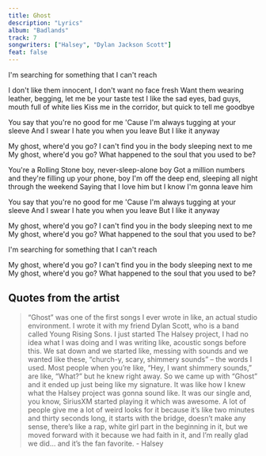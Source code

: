 ```yaml
---
title: Ghost
description: "Lyrics"
album: "Badlands"
track: 7
songwriters: ["Halsey", "Dylan Jackson Scott"]
feat: false
---
```


<p className="intro">
I'm searching for something that I can't reach
</p>
<p className="verse-one">
I don't like them innocent, I don't want no face fresh
Want them wearing leather, begging, let me be your taste test
I like the sad eyes, bad guys, mouth full of white lies
Kiss me in the corridor, but quick to tell me goodbye
</p>

<p className="pre-chorus">
You say that you're no good for me
'Cause I'm always tugging at your sleeve
And I swear I hate you when you leave
But I like it anyway
</p>
<p className="chorus">
My ghost, where'd you go?
I can't find you in the body sleeping next to me
My ghost, where'd you go?
What happened to the soul that you used to be?
</p>
<p className="verse-two">
You're a Rolling Stone boy, never-sleep-alone boy
Got a million numbers and they're filling up your phone, boy
I'm off the deep end, sleeping all night through the weekend
Saying that I love him but I know I'm gonna leave him
</p>
<p className="pre-chorus">
You say that you're no good for me
'Cause I'm always tugging at your sleeve
And I swear I hate you when you leave
But I like it anyway
</p>
<p className="chorus">
My ghost, where'd you go?
I can't find you in the body sleeping next to me
My ghost, where'd you go?
What happened to the soul that you used to be?
</p>
<p className="bridge">
I'm searching for something that I can't reach
</p>
<p className="chorus">
My ghost, where'd you go?
I can't find you in the body sleeping next to me
My ghost, where'd you go?
What happened to the soul that you used to be?
</p>

## Quotes from the artist

<blockquote>
“Ghost” was one of the first songs I ever wrote in like, an actual studio environment. I wrote it with my friend Dylan Scott, who is a band called Young Rising Sons. I just started The Halsey project, I had no idea what I was doing and I was writing like, acoustic songs before this. We sat down and we started like, messing with sounds and we wanted like these, “church-y, scary, shimmery sounds” – the words I used. Most people when you’re like, “Hey, I want shimmery sounds,” are like, “What?” but he knew right away. So we came up with “Ghost” and it ended up just being like my signature. It was like how I knew what the Halsey project was gonna sound like. It was our single and, you know, SiriusXM started playing it which was awesome. A lot of people give me a lot of weird looks for it because it’s like two minutes and thirty seconds long, it starts with the bridge, doesn’t make any sense, there’s like a rap, white girl part in the beginning in it, but we moved forward with it because we had faith in it, and I’m really glad we did… and it’s the fan favorite. - Halsey

</blockquote>
